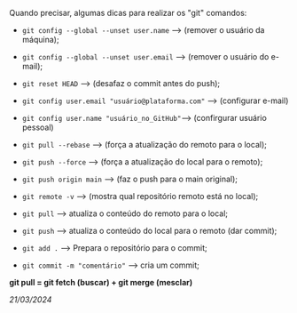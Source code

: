 Quando precisar, algumas dicas para realizar os "git" comandos:

* `git config --global --unset user.name` --> (remover o usuário da máquina);
* `git config --global --unset user.email` --> (remover o usuário do e-mail);

* `git reset HEAD` --> (desafaz o commit antes do push);

* `git config user.email "usuário@plataforma.com"` --> (configurar e-mail)
* `git config user.name "usuário_no_GitHub"`--> (confirgurar usuário pessoal)

* `git pull --rebase` --> (força a atualização do remoto para o local);
* `git push --force` --> (força a atualização do local para o remoto);

* `git push origin main` --> (faz o push para o main original);

* `git remote -v` --> (mostra qual repositório remoto está no local);

* `git pull` --> atualiza o conteúdo do remoto para o local;
* `git push` --> atualiza o conteúdo do local para o remoto (dar commit);
* `git add .` --> Prepara o repositório para o commit;
* `git commit -m "comentário"` --> cria um commit;

**git pull = git fetch (buscar) + git merge (mesclar)**

*21/03/2024*
